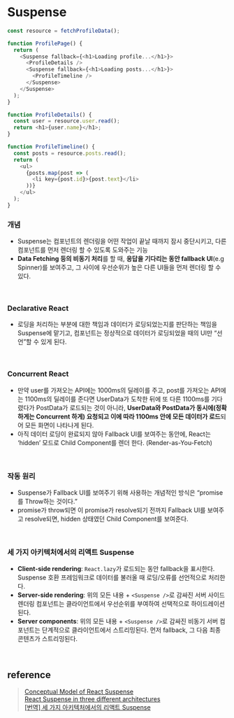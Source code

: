 # Suspense
```javascript
const resource = fetchProfileData();

function ProfilePage() {
  return (
    <Suspense fallback={<h1>Loading profile...</h1>}>
      <ProfileDetails />
      <Suspense fallback={<h1>Loading posts...</h1>}>
        <ProfileTimeline />
      </Suspense>
    </Suspense>
  );
}

function ProfileDetails() {
  const user = resource.user.read();
  return <h1>{user.name}</h1>;
}

function ProfileTimeline() {
  const posts = resource.posts.read();
  return (
    <ul>
      {posts.map(post => (
        <li key={post.id}>{post.text}</li>
      ))}
    </ul>
  );
}
```
### 개념
- Suspense는 컴포넌트의 렌더링을 어떤 작업이 끝날 때까지 잠시 중단시키고, 다른 컴포넌트를 먼저 렌더링 할 수 있도록 도와주는 기능
- **Data Fetching 등의 비동기 처리**를 할 때, **응답을 기다리는 동안 fallback UI**(e.g Spinner)를 보여주고, 그 사이에 우선순위가 높은 다른 UI들을 먼저 렌더링 할 수 있다.

<br/>

### Declarative React
- 로딩을 처리하는 부분에 대한 책임과 데이터가 로딩되었는지를 판단하는 책임을 Suspense에 맡기고, 컴포넌트는 정상적으로 데이터가 로딩되었을 때의 UI만 “선언”할 수 있게 된다.

<br/>

### Concurrent React
- 만약 user를 가져오는 API에는 1000ms의 딜레이를 주고, post를 가져오는 API에는 1100ms의 딜레이를 준다면 UserData가 도착한 뒤에 또 다른 1100ms를 기다렸다가 PostData가 로드되는 것이 아니라, **UserData와 PostData가 동시에(정확하게는 Concurrent 하게) 요청되고 이에 따라 1100ms 안에 모든 데이터가 로드**되어 모든 화면이 나타나게 된다.
- 아직 데이터 로딩이 완료되지 않아 Fallback UI를 보여주는 동안에, React는 ‘hidden’ 모드로 Child Component를 렌더 한다. (Render-as-You-Fetch)

<br/>

### 작동 원리
- Suspense가 Fallback UI를 보여주기 위해 사용하는 개념적인 방식은 “promise를 Throw하는 것이다.”
- promise가 throw되면 이 promise가 resolve되기 전까지 Fallback UI를 보여주고 resolve되면, hidden 상태였던 Child Component를 보여준다.

<br/>

### 세 가지 아키텍처에서의 리액트 Suspense
- **Client-side rendering**: `React.lazy`가 로드되는 동안 fallback을 표시한다. Suspense 호환 프레임워크로 데이터를 불러올 때 로딩/오류를 선언적으로 처리한다.
- **Server-side rendering**: 위의 모든 내용 + `<Suspense />`로 감싸진 서버 사이드 렌더링 컴포넌트는 클라이언트에서 우선순위를 부여하여 선택적으로 하이드레이션된다.
- **Server components**: 위의 모든 내용 + `<Suspense />`로 감싸진 비동기 서버 컴포넌트는 단계적으로 클라이언트에서 스트리밍된다. 먼저 fallback, 그 다음 최종 콘텐츠가 스트리밍된다.

<br/>

## reference
> [Conceptual Model of React Suspense](https://blog.mathpresso.com/conceptual-model-of-react-suspense-a7454273f82e)   
> [React Suspense in three different architectures](https://elanmed.dev/blog/suspense-in-different-architectures)   
> [[번역] 세 가지 아키텍처에서의 리액트 Suspense](https://velog.io/@lky5697/suspense-in-different-architectures)

